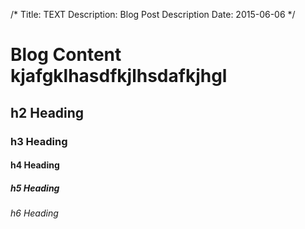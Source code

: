 /*
Title: TEXT
Description: Blog Post Description
Date: 2015-06-06
*/

# Blog Content kjafgklhasdfkjlhsdafkjhgl
## h2 Heading
### h3 Heading
#### h4 Heading
##### h5 Heading
###### h6 Heading
